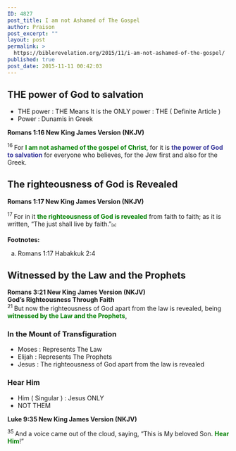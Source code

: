 ```yaml
---
ID: 4827
post_title: I am not Ashamed of The Gospel
author: Praison
post_excerpt: ""
layout: post
permalink: >
  https://biblerevelation.org/2015/11/i-am-not-ashamed-of-the-gospel/
published: true
post_date: 2015-11-11 00:42:03
---
```

<h2><strong>THE power of God to salvation</strong></h2>
<ul>
	<li>THE power : THE Means It is the ONLY power : THE ( Definite Article )</li>
	<li>Power : Dunamis in Greek</li>
</ul>
<strong><span class="passage-display-bcv">Romans 1:16
</span><span class="passage-display-version">New King James Version (NKJV)</span></strong>

<span class="text Rom-1-16"><sup class="versenum">16 </sup>For <span style="color: #008000;"><strong>I am not ashamed of the gospel of Christ</strong></span>, for it is <span style="color: #333399;"><strong>the power of God to salvation</strong> </span>for everyone who believes, for the Jew first and also for the Greek.</span>
<h2><strong>The righteousness of God is Revealed</strong></h2>
<strong><span class="passage-display-bcv">Romans 1:17
</span><span class="passage-display-version">New King James Version (NKJV)</span></strong>

<span id="en-NKJV-27948" class="text Rom-1-17"><sup class="versenum">17 </sup>For in it <span style="color: #008000;"><strong>the righteousness of God is revealed</strong></span> from faith to faith; as it is written, <span class="oblique">“The just shall live by faith.”</span><sup class="footnote" style="box-sizing: border-box; font-size: 0.625em; line-height: 22px; position: relative; vertical-align: top; top: 0px;" data-fn="#fen-NKJV-27948a" data-link="[&lt;a href=&quot;#fen-NKJV-27948a&quot; title=&quot;See footnote a&quot;&gt;a&lt;/a&gt;]">[a]</sup></span>
<div class="footnotes">

<strong>Footnotes:</strong>
<ol type="a">
	<li id="fen-NKJV-27948a">Romans 1:17 <span class="footnote-text">Habakkuk 2:4</span></li>
</ol>
</div>
<h2 class="footnotes"><strong>Witnessed by the Law and the Prophets</strong></h2>
<div class="footnotes"><strong><span class="passage-display-bcv">Romans 3:21
</span><span class="passage-display-version">New King James Version (NKJV)
</span></strong></div>
<div class="footnotes"><strong><span id="en-NKJV-28013" class="text Rom-3-21">
God’s Righteousness Through Faith</span></strong></div>
<div class="footnotes"></div>
<div class="footnotes"><sup class="versenum">21 </sup>But now the righteousness of God apart from the law is revealed, being <span style="color: #008000;"><strong>witnessed by the Law and the Prophets</strong></span>,</div>
<h3 class="footnotes"><strong>In the Mount of Transfiguration</strong></h3>
<ul>
	<li>Moses : Represents The Law</li>
	<li>Elijah : Represents The Prophets</li>
	<li>Jesus : The righteousness of God apart from the law is revealed</li>
</ul>
<h3><strong>Hear Him</strong></h3>
<ul>
	<li>Him ( Singular ) : Jesus ONLY</li>
	<li>NOT THEM</li>
</ul>
<strong><span class="passage-display-bcv">Luke 9:35
</span><span class="passage-display-version">New King James Version (NKJV)</span></strong>

<span id="en-NKJV-25337" class="text Luke-9-35"><sup class="versenum">35 </sup>And a voice came out of the cloud, saying, “This is My beloved Son. <span style="color: #008000;"><strong>Hear Him</strong></span>!”</span>